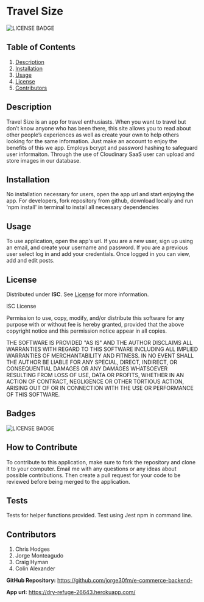 # Travel Size

![LICENSE BADGE](https://img.shields.io/badge/license-ISC-brightgreen?style=for-the-badge)

## Table of Contents

1. [Description](#description)
2. [Installation](#installation)
3. [Usage](#usage)
4. [License](#license)
5. [Contributors](#conttributors)


## Description
Travel Size is an app for travel enthusiasts. When you want to travel but don’t know anyone who has been there, this site allows you to read about other people’s experiences as well as create your own to help others looking for the same information. Just make an account to enjoy the benefits of this we app. Employs bcrypt and password hashing to safeguard user informaiton. Through the use of Cloudinary SaaS user can upload and store images in our database.


## Installation

No installation necessary for users, open the app url and start enjoying the app. For developers, fork repository from github, download locally and run 'npm install' in terminal to install all necessary dependencies

## Usage
To use application, open the app's url. If you are a new user, sign up using an email, and create your username and password. If you are a previous user select log in and add your credentials. Once logged in you can view, add and edit posts.

## License

Distributed under **ISC**. See [License](https://spdx.org/licenses/ISC.html) for more information.

ISC License

Permission to use, copy, modify, and/or distribute this software for any purpose with or without fee is hereby granted, provided that the above copyright notice and this permission notice appear in all copies.

THE SOFTWARE IS PROVIDED "AS IS" AND THE AUTHOR DISCLAIMS ALL WARRANTIES WITH REGARD TO THIS SOFTWARE INCLUDING ALL IMPLIED WARRANTIES OF MERCHANTABILITY AND FITNESS. IN NO EVENT SHALL THE AUTHOR BE LIABLE FOR ANY SPECIAL, DIRECT, INDIRECT, OR CONSEQUENTIAL DAMAGES OR ANY DAMAGES WHATSOEVER RESULTING FROM LOSS OF USE, DATA OR PROFITS, WHETHER IN AN ACTION OF CONTRACT, NEGLIGENCE OR OTHER TORTIOUS ACTION, ARISING OUT OF OR IN CONNECTION WITH THE USE OR PERFORMANCE OF THIS SOFTWARE.

## Badges

![LICENSE BADGE](https://img.shields.io/badge/license-ISC-brightgreen?style=for-the-badge)

## How to Contribute

To contribute to this application, make sure to fork the repository and clone it to your computer. Email me with any questions or any ideas about possible contributions. Then create a pull request for your code to be reviewed before being merged to the application.

## Tests

Tests for helper functions provided. Test using Jest npm in command line.

## Contributors
1. Chris Hodges
2. Jorge Monteagudo
3. Craig Hyman
4. Colin Alexander

**GitHub Repository:** <https://github.com/jorge30fm/e-commerce-backend->

**App url:** <https://dry-refuge-26643.herokuapp.com/>

